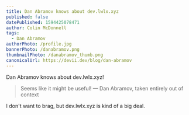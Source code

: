 ```yaml
---
title: Dan Abramov knows about dev.lwlx.xyz
published: false
datePublished: 1594425078471
author: Colin McDonnell
tags:
  - Dan Abramov
authorPhoto: /profile.jpg
bannerPhoto: /danabramov.png
thumbnailPhoto: /danabramov_thumb.png
canonicalUrl: https://devii.dev/blog/dan-abramov
---
```


Dan Abramov knows about dev.lwlx.xyz!

> Seems like it might be useful!
> — Dan Abramov, taken entirely out of context

I don't want to brag, but dev.lwlx.xyz is kind of a big deal.
